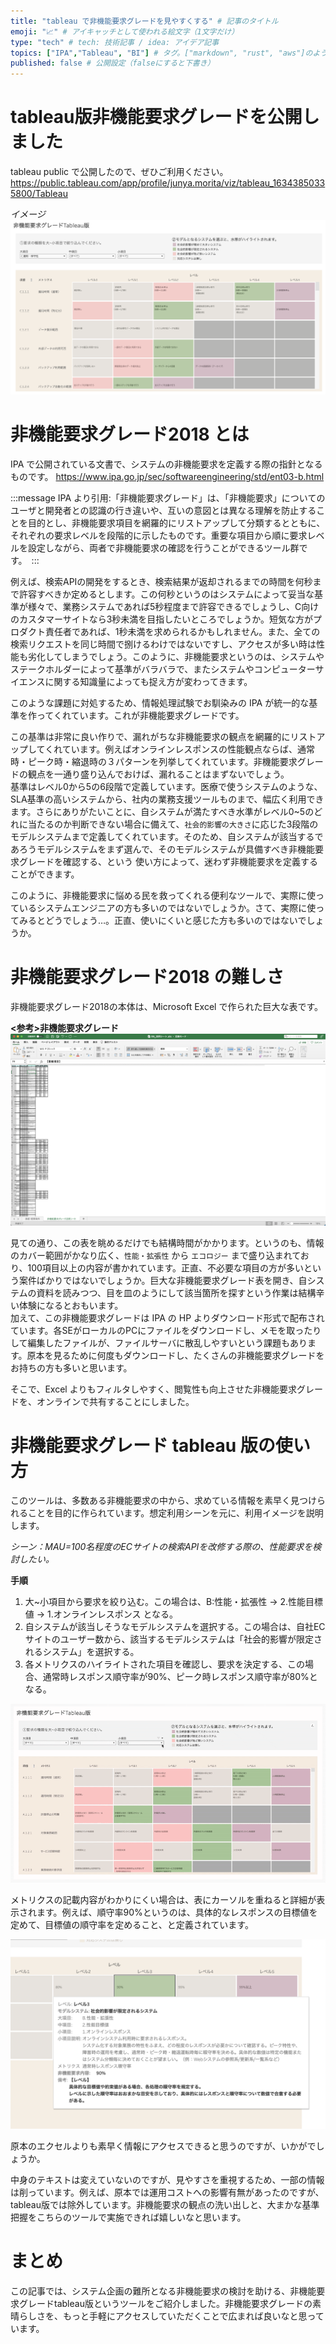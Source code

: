 ```yaml
---
title: "tableau で非機能要求グレードを見やすくする" # 記事のタイトル
emoji: "📈" # アイキャッチとして使われる絵文字（1文字だけ）
type: "tech" # tech: 技術記事 / idea: アイデア記事
topics: ["IPA","Tableau", "BI"] # タグ。["markdown", "rust", "aws"]のように指定する
published: false # 公開設定（falseにすると下書き）
---
```


# tableau版非機能要求グレードを公開しました

tableau public で公開したので、ぜひご利用ください。
https://public.tableau.com/app/profile/junya.morita/viz/tableau_16343850335800/Tableau

*イメージ*
![](/images/hikino-yokyu-tableau-ver.png)
# 非機能要求グレード2018 とは

IPA で公開されている文書で、システムの非機能要求を定義する際の指針となるものです。
https://www.ipa.go.jp/sec/softwareengineering/std/ent03-b.html

:::message IPA より引用:「非機能要求グレード」は、「非機能要求」についてのユーザと開発者との認識の行き違いや、互いの意図とは異なる理解を防止することを目的とし、非機能要求項目を網羅的にリストアップして分類するとともに、それぞれの要求レベルを段階的に示したものです。重要な項目から順に要求レベルを設定しながら、両者で非機能要求の確認を行うことができるツール群です。　:::

例えば、検索APIの開発をするとき、検索結果が返却されるまでの時間を何秒まで許容すべきか定めるとします。この何秒というのはシステムによって妥当な基準が様々で、業務システムであれば5秒程度まで許容できるでしょうし、C向けのカスタマーサイトなら3秒未満を目指したいところでしょうか。短気な方がプロダクト責任者であれば、1秒未満を求められるかもしれません。また、全ての検索リクエストを同じ時間で捌けるわけではないですし、アクセスが多い時は性能も劣化してしまうでしょう。このように、非機能要求というのは、システムやステークホルダーによって基準がバラバラで、またシステムやコンピューターサイエンスに関する知識量によっても捉え方が変わってきます。

このような課題に対処するため、情報処理試験でお馴染みの IPA が統一的な基準を作ってくれています。これが非機能要求グレードです。

この基準は非常に良い作りで、漏れがちな非機能要求の観点を網羅的にリストアップしてくれています。例えばオンラインレスポンスの性能観点ならば、通常時・ピーク時・縮退時の３パターンを列挙してくれています。非機能要求グレードの観点を一通り盛り込んでおけば、漏れることはまずないでしょう。  
基準はレベル0から5の6段階で定義しています。医療で使うシステムのような、SLA基準の高いシステムから、社内の業務支援ツールものまで、幅広く利用できます。さらにありがたいことに、自システムが満たすべき水準がレベル0~5のどれに当たるのか判断できない場合に備えて、`社会的影響の大きさ`に応じた3段階のモデルシステムまで定義してくれています。そのため、自システムが該当するであろうモデルシステムをまず選んで、そのモデルシステムが具備すべき非機能要求グレードを確認する、という
使い方によって、迷わず非機能要求を定義することができます。

このように、非機能要求に悩める民を救ってくれる便利なツールで、実際に使っているシステムエンジニアの方も多いのではないでしょうか。さて、実際に使ってみるとどうでしょう…。正直、使いにくいと感じた方も多いのではないでしょうか。
# 非機能要求グレード2018 の難しさ
非機能要求グレード2018の本体は、Microsoft Excel で作られた巨大な表です。

**<参考>非機能要求グレード**
![](/images/hikino-yokyu-image.png)

見ての通り、この表を眺めるだけでも結構時間がかかります。というのも、情報のカバー範囲がかなり広く、`性能・拡張性` から `エコロジー` まで盛り込まれており、100項目以上の内容が書かれています。正直、不必要な項目の方が多いという案件ばかりではないでしょうか。巨大な非機能要求グレード表を開き、自システムの資料を読みつつ、目を皿のようにして該当箇所を探すという作業は結構辛い体験になるとおもいます。  
加えて、この非機能要求グレードは IPA の HP よりダウンロード形式で配布されています。各SEがローカルのPCにファイルをダウンロードし、メモを取ったりして編集したファイルが、ファイルサーバに散乱しやすいという課題もあります。原本を見るために何度もダウンロードし、たくさんの非機能要求グレードをお持ちの方も多いと思います。

そこで、Excel よりもフィルタしやすく、閲覧性も向上させた非機能要求グレードを、オンラインで共有することにしました。

# 非機能要求グレード tableau 版の使い方
このツールは、多数ある非機能要求の中から、求めている情報を素早く見つけられることを目的に作られています。想定利用シーンを元に、利用イメージを説明します。

*シーン：MAU=100名程度のECサイトの検索APIを改修する際の、性能要求を検討したい。*

**手順**

1. 大~小項目から要求を絞り込む。この場合は、B:性能・拡張性 -> 2.性能目標値 -> 1.オンラインレスポンス となる。
2. 自システムが該当しそうなモデルシステムを選択する。この場合は、自社ECサイトのユーザー数から、該当するモデルシステムは「社会的影響が限定されるシステム」を選択する。
3. 各メトリクスのハイライトされた項目を確認し、要求を決定する、この場合、通常時レスポンス順守率が90%、ピーク時レスポンス順守率が80%となる。

![](/images/hikino-yokyu-play.gif)

メトリクスの記載内容がわかりにくい場合は、表にカーソルを重ねると詳細が表示されます。例えば、順守率90%というのは、具体的なレスポンスの目標値を定めて、目標値の順守率を定めること、と定義されています。

![](/images/hikino-yokyu-shosai.png)

原本のエクセルよりも素早く情報にアクセスできると思うのですが、いかがでしょうか。

中身のテキストは変えていないのですが、見やすさを重視するため、一部の情報は削っています。例えば、原本では運用コストへの影響有無があったのですが、tableau版では除外しています。非機能要求の観点の洗い出しと、大まかな基準把握をこちらのツールで実施できれば嬉しいなと思います。

# まとめ
この記事では、システム企画の難所となる非機能要求の検討を助ける、非機能要求グレードtableau版というツールをご紹介しました。非機能要求グレードの素晴らしさを、もっと手軽にアクセスしていただくことで広まれば良いなと思っています。